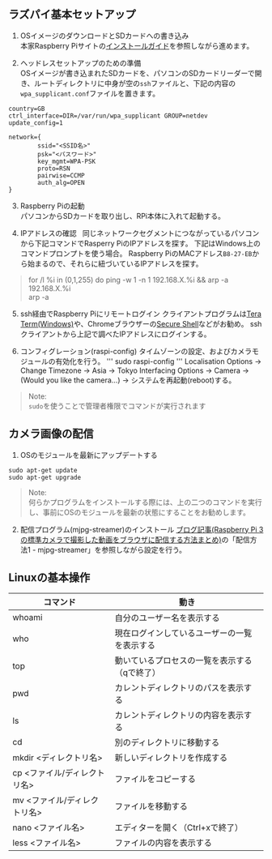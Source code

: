 ラズパイ基本セットアップ
------------

1. OSイメージのダウンロードとSDカードへの書き込み  
本家Raspberry Piサイトの[インストールガイド](https://www.raspberrypi.org/documentation/installation/installing-images/README.md)を参照しながら進めます。

2. ヘッドレスセットアップのための準備  
OSイメージが書き込まれたSDカードを、パソコンのSDカードリーダーで開き、ルートディレクトリに中身が空の`ssh`ファイルと、下記の内容の`wpa_supplicant.conf`ファイルを置きます。
```
country=GB
ctrl_interface=DIR=/var/run/wpa_supplicant GROUP=netdev
update_config=1

network={
        ssid="<SSID名>"
        psk="<パスワード>"
        key_mgmt=WPA-PSK
        proto=RSN
        pairwise=CCMP
        auth_alg=OPEN
}
```

3. Raspberry Piの起動  
パソコンからSDカードを取り出し、RPi本体に入れて起動する。

4. IPアドレスの確認  
同じネットワークセグメントにつながっているパソコンから下記コマンドでRasperry PiのIPアドレスを探す。
下記はWindows上のコマンドプロンプトを使う場合。
Raspberry PiのMACアドレス`B8-27-EB`から始まるので、それらに紐づいているIPアドレスを探す。
>for /l %i in (0,1,255) do ping -w 1 -n 1 192.168.X.%i && arp -a 192.168.X.%i  
>arp -a

5. ssh経由でRaspberry Piにリモートログイン
クライアントプログラムは[Tera Term(Windows)](https://forest.watch.impress.co.jp/library/software/utf8teraterm/)や、Chromeブラウザーの[Secure Shell](https://chrome.google.com/webstore/detail/secure-shell/pnhechapfaindjhompbnflcldabbghjo?hl=ja)などがお勧め。
sshクライアントから上記で調べたIPアドレスにログインする。

6. コンフィグレーション(raspi-config)
タイムゾーンの設定、およびカメラモジュールの有効化を行う。
'''
sudo raspi-config
'''
Localisation Options -> Change Timezone -> Asia -> Tokyo
Interfacing Options -> Camera -> (Would you like the camera...) -> <Yes>
システムを再起動(reboot)する。
>Note:  
>`sudo`を使うことで管理者権限でコマンドが実行されます 

カメラ画像の配信
------------
1. OSのモジュールを最新にアップデートする
```
sudo apt-get update
sudo apt-get upgrade
```
>Note:  
>何らかプログラムをインストールする際には、上の二つのコマンドを実行し、事前にOSのモジュールを最新の状態にすることをお勧めします。 

2. 配信プログラム(mjpg-streamer)のインストール
[ブログ記事(Raspberry Pi 3 の標準カメラで撮影した動画をブラウザに配信する方法まとめ)](https://qiita.com/okaxaki/items/72226a0b0f5fab0ec9e9)の「配信方法1 - mjpg-streamer」を参照しながら設定を行う。

Linuxの基本操作
------------

| コマンド | 動き |
---- | -----
| whoami | 自分のユーザー名を表示する |
| who | 現在ログインしているユーザーの一覧を表示する |
| top | 動いているプロセスの一覧を表示する（qで終了） |
| pwd | カレントディレクトリのパスを表示する |
| ls | カレントディレクトリの内容を表示する |
| cd | 別のディレクトリに移動する |
| mkdir <ディレクトリ名> | 新しいディレクトリを作成する |
| cp <ファイル/ディレクトリ名> | ファイルをコピーする |
| mv <ファイル/ディレクトリ名> | ファイルを移動する |
| nano <ファイル名> | エディターを開く（Ctrl+xで終了） |
| less <ファイル名> | ファイルの内容を表示する |
